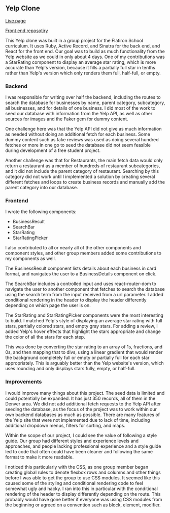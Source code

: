 ## Yelp Clone
<a href='https://yelpclone.petefowler.dev'>Live page</a>

<a href='https://github.com/Pete-Fowler/yelp-clone-frontend'>Front end reposotiry</a>

This Yelp clone was built in a group project for the Flatiron School curriculum. It uses Ruby, Active Record, and Sinatra for the back end, and React for the front end. Our goal was to build as much functionality from the Yelp website as we could in only about 4 days. One of my contributions was a StarRating component to display an average star rating, which is more accurate than Yelp's version, because it fills a partially full star in tenths rather than Yelp's version which only renders them full, half-full, or empty.

### Backend
I was responsible for writing over half the backend, including the routes to search the database for businesses by name, parent category, subcategory, all businesses, and for details of one business. I did most of the work to seed our database with information from the Yelp API, as well as other sources for images and the Faker gem for dummy content.

One challenge here was that the Yelp API did not give as much information as needed without doing an additional fetch for each business. Some dummy content such as fake reviews was used as doing several hundred fetches or more in one go to seed the database did not seem feasible during development of a free student project.

Another challenge was that for Restaurants, the main fetch data would only return a restaurant as a member of hundreds of restaurant subcategories, and it did not include the parent category of restaurant. Searching by this category did not work until I implemented a solution by creating several different fetches and loops to create business records and manually add the parent category into our database.

### Frontend
I wrote the following components:
- BusinessResult
- SearchBar
- StarRating
- StarRatingPicker

I also contributed to all or nearly all of the other components and component styles, and other group members added some contributions to my components as well.

The BusinessResult component lists details about each business in card format, and navigates the user to a BusinessDetails component on click. 

The SearchBar includes a controlled input and uses react-router-dom to navigate the user to another component that fetches to search the database using the search term from the input received from a url parameter. I added conditional rendering in the header to display the header differently depending on which page the user is on.

The StarRating and StarRatingPicker components were the most interesting to build. I matched Yelp's style of displaying an average star rating with full stars, partially colored stars, and empty gray stars. For adding a review, I added Yelp's hover effects that highlight the stars appropriate and change the color of all the stars for each step. 

This was done by converting the star rating to an array of 1s, fractions, and 0s, and then mapping that to divs, using a linear gradient that would render the background completely full or empty or partially full for each star appropriately. This is arguably better than the Yelp website's version, which uses rounding and only displays stars fully, empty, or half-full.

### Improvements
I would improve many things about this project. The seed data is limited and could potentially be expanded. It has just 350 records, all of them in the Denver area. We did not add additional fetch requests to the Yelp API after seeding the database, as the focus of the project was to work within our own backend databases as much as possible. There are many features of the Yelp site that were not implemented due to lack of time, including additional dropdown menus, filters for sorting, and maps. 

Within the scope of our project, I could see the value of following a style guide. Our group had different styles and experience levels and approaches, and people lacking professional experience and a style guide led to code that often could have been cleaner and following the same format to make it more readable. 

I noticed this particularly with the CSS, as one group member began creating global rules to denote flexbox rows and columns and other things before I was able to get the group to use CSS modules. It seemed like this caused some of the styling and conditional rendering code to feel somewhat ugly and hacky. I ran into this in particular with the conditional rendering of the header to display differently depending on the route. This probably would have gone better if everyone was using CSS modules from the beginning or agreed on a convention such as block, element, modifier.

